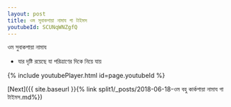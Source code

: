 ```yaml
---
layout: post
title: ওম সুবাকশায়া নামায গা টাইমস
youtubeId: SCUNqWNZgfQ
---
```

 
 
 ওম সুবাকশায়া নামায  
 
 -  যার দৃষ্টি রয়েছে যা পরিত্রাণের দিকে নিয়ে যায় 
 
  
 
  
 
 
 
 
 
 


{% include youtubePlayer.html id=page.youtubeId %}
 
[Next]({{ site.baseurl }}{% link  split1/_posts/2018-06-18-ওম বহু কার্কশায়া নামায গা টাইমস.md%})
 
